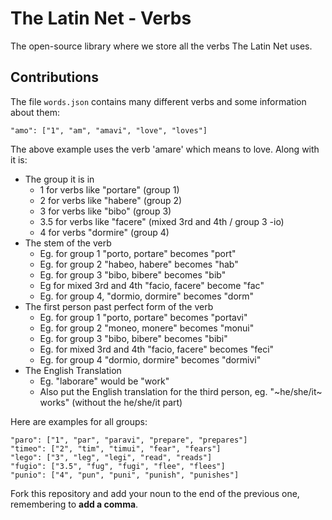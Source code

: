 # The Latin Net - Verbs

The open-source library where we store all the verbs The Latin Net uses.

## Contributions
The file `words.json` contains many different verbs and some information about them:
```
"amo": ["1", "am", "amavi", "love", "loves"]
```
The above example uses the verb 'amare' which means to love. Along with it is:
* The group it is in
  * 1 for verbs like "portare" (group 1)
  * 2 for verbs like "habere" (group 2)
  * 3 for verbs like "bibo" (group 3)
  * 3.5 for verbs like "facere" (mixed 3rd and 4th / group 3 -io)
  * 4 for verbs "dormire" (group 4)
* The stem of the verb
  - Eg. for group 1 "porto, portare" becomes "port"
  - Eg. for group 2 "habeo, habere" becomes "hab"
  - Eg. for group 3 "bibo, bibere" becomes "bib"
  - Eg  for mixed 3rd and 4th "facio, facere" become "fac"
  - Eg. for group 4, "dormio, dormire" becomes "dorm"
* The first person past perfect form of the verb
  *  Eg. for group 1 "porto, portare" becomes "portavi"
  *  Eg. for group 2 "moneo, monere" becomes "monui"
  *  Eg. for group 3 "bibo, bibere" becomes "bibi"
  *  Eg. for mixed 3rd and 4th "facio, facere" becomes "feci"
  *  Eg. for group 4 "dormio, dormire" becomes "dormivi"
* The English Translation
  * Eg. "laborare" would be "work"
  * Also put the English translation for the third person, eg. "~he/she/it~ works" (without the he/she/it part)

Here are examples for all groups:
```
"paro": ["1", "par", "paravi", "prepare", "prepares"]
"timeo": ["2", "tim", "timui", "fear", "fears"]
"lego": ["3", "leg", "legi", "read", "reads"]
"fugio": ["3.5", "fug", "fugi", "flee", "flees"]
"punio": ["4", "pun", "puni", "punish", "punishes"]
```

Fork this repository and add your noun to the end of the previous one, remembering to **add a comma**.
